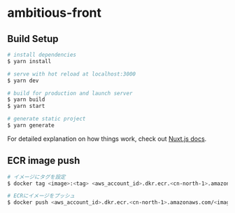 # ambitious-front

## Build Setup

```bash
# install dependencies
$ yarn install

# serve with hot reload at localhost:3000
$ yarn dev

# build for production and launch server
$ yarn build
$ yarn start

# generate static project
$ yarn generate
```

For detailed explanation on how things work, check out [Nuxt.js docs](https://nuxtjs.org).

## ECR image push

```bash
# イメージにタグを設定
$ docker tag <image>:<tag> <aws_account_id>.dkr.ecr.<cn-north-1>.amazonaws.com/<image>:<tag>

# ECRにイメージをプッシュ
$ docker push <aws_account_id>.dkr.ecr.<cn-north-1>.amazonaws.com/<image>:<tag>
```

